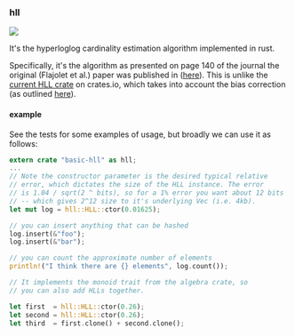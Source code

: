 ### hll

![](https://travis-ci.org/kjgorman/hll.rs.svg?branch=master)

It's the hyperloglog cardinality estimation algorithm implemented in rust.

Specifically, it's the algorithm as presented on page 140 of the
journal the original (Flajolet et al.) paper was published in
([here](http://algo.inria.fr/flajolet/Publications/FlFuGaMe07.pdf)). This
is unlike the [current HLL
crate](https://crates.io/crates/hyperloglog) on crates.io, which takes
into account the bias correction (as outlined
[here](http://stefanheule.com/papers/edbt2013-hyperloglog.pdf)).

#### example

See the tests for some examples of usage, but broadly we can use it as
follows:

```rust
extern crate "basic-hll" as hll;
...
// Note the constructor parameter is the desired typical relative
// error, which dictates the size of the HLL instance. The error
// is 1.04 / sqrt(2 ^ bits), so for a 1% error you want about 12 bits
// -- which gives 2^12 size to it's underlying Vec (i.e. 4kb).
let mut log = hll::HLL::ctor(0.01625);

// you can insert anything that can be hashed
log.insert(&"foo");
log.insert(&"bar");

// you can count the approximate number of elements
println!("I think there are {} elements", log.count());

// It implements the monoid trait from the algebra crate, so
// you can also add HLLs together.

let first  = hll::HLL::ctor(0.26);
let second = hll::HLL::ctor(0.26);
let third  = first.clone() + second.clone();
```